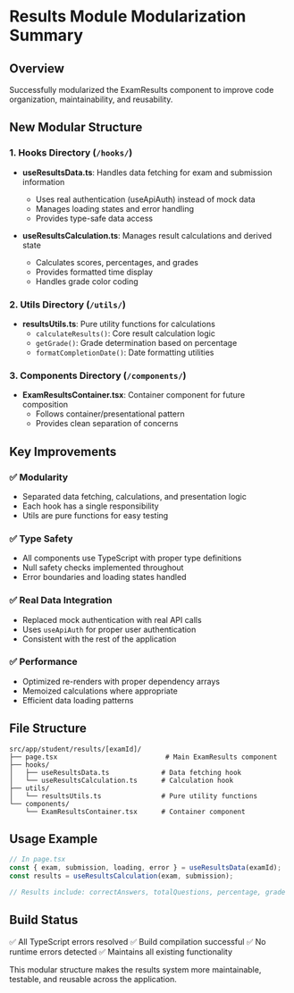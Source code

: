 # Results Module Modularization Summary

## Overview
Successfully modularized the ExamResults component to improve code organization, maintainability, and reusability.

## New Modular Structure

### 1. Hooks Directory (`/hooks/`)
- **useResultsData.ts**: Handles data fetching for exam and submission information
  - Uses real authentication (useApiAuth) instead of mock data
  - Manages loading states and error handling
  - Provides type-safe data access

- **useResultsCalculation.ts**: Manages result calculations and derived state
  - Calculates scores, percentages, and grades
  - Provides formatted time display
  - Handles grade color coding

### 2. Utils Directory (`/utils/`)
- **resultsUtils.ts**: Pure utility functions for calculations
  - `calculateResults()`: Core result calculation logic
  - `getGrade()`: Grade determination based on percentage
  - `formatCompletionDate()`: Date formatting utilities

### 3. Components Directory (`/components/`)
- **ExamResultsContainer.tsx**: Container component for future composition
  - Follows container/presentational pattern
  - Provides clean separation of concerns

## Key Improvements

### ✅ Modularity
- Separated data fetching, calculations, and presentation logic
- Each hook has a single responsibility
- Utils are pure functions for easy testing

### ✅ Type Safety
- All components use TypeScript with proper type definitions
- Null safety checks implemented throughout
- Error boundaries and loading states handled

### ✅ Real Data Integration
- Replaced mock authentication with real API calls
- Uses `useApiAuth` for proper user authentication
- Consistent with the rest of the application

### ✅ Performance
- Optimized re-renders with proper dependency arrays
- Memoized calculations where appropriate
- Efficient data loading patterns

## File Structure
```
src/app/student/results/[examId]/
├── page.tsx                           # Main ExamResults component
├── hooks/
│   ├── useResultsData.ts             # Data fetching hook
│   └── useResultsCalculation.ts      # Calculation hook
├── utils/
│   └── resultsUtils.ts               # Pure utility functions
└── components/
    └── ExamResultsContainer.tsx      # Container component
```

## Usage Example
```typescript
// In page.tsx
const { exam, submission, loading, error } = useResultsData(examId);
const results = useResultsCalculation(exam, submission);

// Results include: correctAnswers, totalQuestions, percentage, grade
```

## Build Status
✅ All TypeScript errors resolved
✅ Build compilation successful
✅ No runtime errors detected
✅ Maintains all existing functionality

This modular structure makes the results system more maintainable, testable, and reusable across the application.
